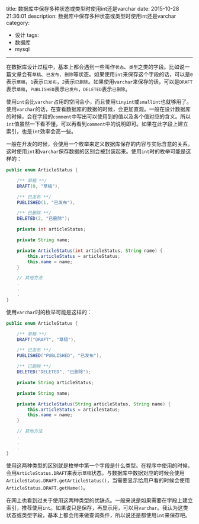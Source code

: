 title: 数据库中保存多种状态或类型时使用int还是varchar
date: 2015-10-28 21:36:01
description: 数据库中保存多种状态或类型时使用int还是varchar
category:
- 设计
tags:
- 数据库
- mysql
---
在数据库设计过程中，基本上都会遇到一些叫作`状态`、`类型`之类的字段。比如说一篇文章会有`草稿`、`已发布`、`删除`等状态。如果使用`int`来保存这个字段的话，可以是`0`表示`草稿`，`1`表示`已发布`，`2`表示`已删除`。如果使用`varchar`来保存的话，可以是`DRAFT`表示`草稿`，`PUBLISHED`表示`已发布`，`DELETED`表示`已删除`。

使用`int`会比`varchar`占用的空间会小，而且使用`tinyint`或`smallint`也就够用了。使用`varchar`的话，在查看数据库的数据的时候，会更加直观。一般在设计数据库的时候，会在字段的`comment`中写出可以使用到的值以及各个值对应的含义。所以`int`值虽然一下看不懂，可以再看到`comment`中的说明即可。如果在此字段上建立索引，也是`int`效率会高一些。

<!--more-->

一般在开发的时候，会使用一个枚举来定义数据库保存的内容与实际含意的关系。这时使用`int`和`varchar`保存数据的区别会被封装起来。使用`int`时的枚举可能是这样的：
``` java
public enum ArticleStatus {

    /** 草稿 **/
    DRAFT(0, "草稿"),

    /** 已发布 **/
    PUBLISHED(1, "已发布"),

    /** 已删除 **/
    DELETED(2, "已删除");

    private int articleStatus;

    private String name;

    private ArticleStatus(int articleStatus, String name) {
        this.articleStatus = articleStatus;
        this.name = name;
    }

    // 其他方法
    .
    .
    .
}
```
使用`varchar`时的枚举可能是这样的：
``` java
public enum ArticleStatus {

    /** 草稿 **/
    DRAFT("DRAFT", "草稿"),

    /** 已发布 **/
    PUBLISHED("PUBLISHED", "已发布"),

    /** 已删除 **/
    DELETED("DELETED", "已删除");

    private String articleStatus;

    private String name;

    private ArticleStatus(String articleStatus, String name) {
        this.articleStatus = articleStatus;
        this.name = name;
    }

    // 其他方法
    .
    .
    .
}
```
使用这两种类型的区别就是枚举中第一个字段是什么类型。在程序中使用的时候，会用`ArticleStatus.DRAFT`来表示`草稿`状态。与数据库中数据对应的时候会使用`ArticleStatus.DRAFT.getArticleStatus()`，当需要显示给用户看的时候会使用`ArticleStatus.DRAFT.getName()`。

在网上也看到过关于使用这两种类型的优缺点。一般来说是如果需要在字段上建立索引，推荐使用`int`。如果说只是保存，再显示用，可以用`varchar`。我认为这类状态或类型字段，基本上都会用来做查询条件，所以说还是都使用`int`来保存吧。

